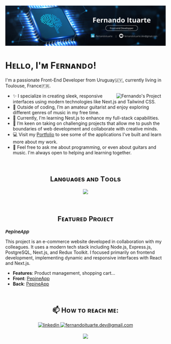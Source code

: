 <!--Banner-->
![fernandoituarte Banner Image](https://github.com/fernandoituarte/fernandoituarte/blob/main/banner.png)

<!--Header Name-->
# Hᴇʟʟᴏ, I'ᴍ Fᴇʀɴᴀɴᴅᴏ!

<!--Start Intro-->
I'm a passionate Front-End Developer from Uruguay🇺🇾, currently living in Toulouse, France🇫🇷.

<img width="155px" align="right" src="https://github.com/O-clock-Arancini/projet-05-pepine-front/assets/144491409/1d09b8f5-5cd6-4fad-acc5-653baa10df1a" alt="Fernando's Project" />


- ✨ I specialize in creating sleek, responsive interfaces using modern technologies like Next.js and Tailwind CSS.
- 🎸 Outside of coding, I’m an amateur guitarist and enjoy exploring different genres of music in my free time.
- 🌱 Currently, I'm learning Nest.js to enhance my full-stack capabilities.
- 🚀 I’m keen on taking on challenging projects that allow me to push the boundaries of web development and collaborate with creative minds.
- 💻 Visit my [Portfolio](https://) to see some of the applications I've built and learn more about my work.
- 💬 Feel free to ask me about programming, or even about guitars and music. I'm always open to helping and learning together.

<br />

<!--Languages and Tools Section-->       
<h2 align="center">Lᴀɴɢᴜᴀɢᴇs ᴀɴᴅ Tᴏᴏʟs</h2> 
<p align="center">
<img width="500px" margin="100px 100px" src="https://skillicons.dev/icons?i=js,html,css,react,nextjs,nestjs,tailwindcss,redux,postgresql,git,vscode,docker,postman,notion&perline=10"  />
</p>
<br />

<!--Featured project Section--> 
<h2 align="center">Fᴇᴀᴛᴜʀᴇᴅ Pʀᴏᴊᴇᴄᴛ</h2> 

**𝘗𝘦𝘱𝘪𝘯𝘦𝘈𝘱𝘱**

This project is an e-commerce website developed in collaboration with my colleagues. It uses a modern tech stack including Node.js, Express.js, PostgreSQL, Next.js, and Redux Toolkit. I focused primarily on frontend development, implementing dynamic and responsive interfaces with React and Next.js.
- **Features**: Product management, shopping cart...
- **Front**: [PepineApp](https://github.com/fernandoituarte/PepineApp-Front)
- **Back**: [PepineApp](https://github.com/fernandoituarte/PepineApp-Back)
<br />


<!--Contact Section--> 

<h2 align="center">📫 Hᴏᴡ ᴛᴏ ʀᴇᴀᴄʜ ᴍᴇ: </h2>
<div align="center">
 <a href="https://www.linkedin.com/in/fernandoituarte/" target="_blank">
<img src=https://img.shields.io/badge/linkedin-%231E77B5.svg?&style=for-the-badge&logo=linkedin&logoColor=white alt=linkedin style="margin-bottom: 5px;" />
</a>
  
<a href="mailto:fernandoituarte.dev@gmail.com" target="_blank">
<img src="https://img.shields.io/badge/Gmail-D14836?style=for-the-badge&logo=gmail&logoColor=white" alt=fernandoituarte.dev@gmail.com mail style="margin-bottom: 5px;" />
</a>


<!--Footer--> 
<p align="center">
  <img src="https://capsule-render.vercel.app/api?type=waving&color=gradient&height=65&section=footer"/>
</p>

